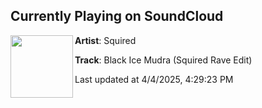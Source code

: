 ## Currently Playing on SoundCloud

[<img align="left" width="100" src="https://i1.sndcdn.com/artworks-c2vIDDHsRMp3epmv-N6hfSA-t500x500.png">](https://soundcloud.com/squired/blackiceedit?in=saxurn/sets/blissed-out)

**Artist**: Squired 

**Track**: Black Ice Mudra (Squired Rave Edit)

Last updated at 4/4/2025, 4:29:23 PM
